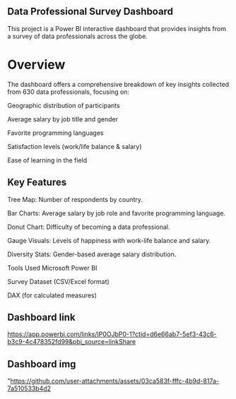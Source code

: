 ## Data Professional Survey Dashboard 
This project is a Power BI interactive dashboard that provides insights from a survey of data professionals across the globe.


# Overview
The dashboard offers a comprehensive breakdown of key insights collected from 630 data professionals, focusing on:

Geographic distribution of participants

Average salary by job title and gender

 Favorite programming languages

 Satisfaction levels (work/life balance & salary)

 Ease of learning in the field

 ## Key Features
Tree Map: Number of respondents by country.

Bar Charts: Average salary by job role and favorite programming language.

Donut Chart: Difficulty of becoming a data professional.

Gauge Visuals: Levels of happiness with work-life balance and salary.

Diversity Stats: Gender-based average salary distribution.

Tools Used
Microsoft Power BI

Survey Dataset (CSV/Excel format)

DAX (for calculated measures)



## Dashboard link

https://app.powerbi.com/links/IP0OJbP0-1?ctid=d6e66ab7-5ef3-43c6-b3c9-4c478352fd99&pbi_source=linkShare


## Dashboard img

"https://github.com/user-attachments/assets/03ca583f-fffc-4b9d-817a-7a510533b4d2


